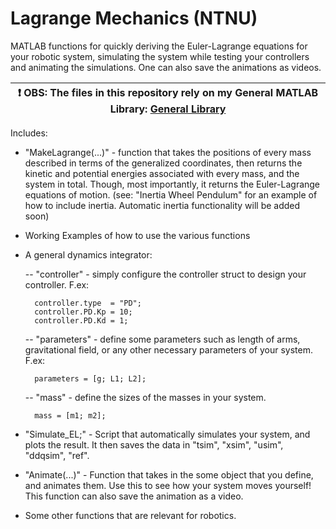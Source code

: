 # Lagrange Mechanics (NTNU)
MATLAB functions for quickly deriving the Euler-Lagrange equations for your robotic system, simulating the system while testing your controllers and animating the simulations. One can also save the animations as videos.

|❗  OBS: The files in this repository rely on my General MATLAB Library: [General Library](https://github.com/TrymArve/General-Matlab-Library) |
|---|

Includes:
- "MakeLagrange(...)" - function that takes the positions of every mass described in terms of the generalized coordinates, then returns the kinetic and potential energies associated with every mass, and the system in total. Though, most importantly, it returns the Euler-Lagrange equations of motion. (see: "Inertia Wheel Pendulum" for an example of how to include inertia. Automatic inertia functionality will be added soon)

- Working Examples of how to use the various functions

- A general dynamics integrator:

    -- "controller" - simply configure the controller struct to design your controller. F.ex:

        controller.type  = "PD"; 
        controller.PD.Kp = 10; 
        controller.PD.Kd = 1;

    -- "parameters" - define some parameters such as length of arms, gravitational field, or any other necessary parameters of your system. F.ex: 
    
        parameters = [g; L1; L2];

    -- "mass"       - define the sizes of the masses in your system. 
    
        mass = [m1; m2];

- "Simulate_EL;" - Script that automatically simulates your system, and plots the result. It then saves the data in "tsim", "xsim", "usim", "ddqsim", "ref".

- "Animate(...)" - Function that takes in the some object that you define, and animates them. Use this to see how your system moves yourself! This function can also save the animation as a video.

- Some other functions that are relevant for robotics.
